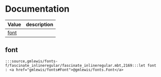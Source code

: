 # Documentation
|Value|description|
|---|---|
|[font](#font)||

## font

```moonbit
:::source,gmlewis/fonts-f/fascinate_inlineregular/fascinate_inlineregular.mbt,2169:::let font : <a href="gmlewis/fonts#Font">@gmlewis/fonts.Font</a>
```

